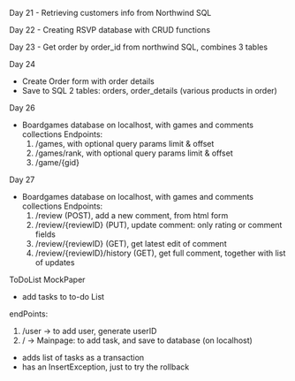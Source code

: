 Day 21 - Retrieving customers info from Northwind SQL

Day 22 - Creating RSVP database with CRUD functions

Day 23 - Get order by order_id from northwind SQL, combines 3 tables

Day 24 
- Create Order form with order details
- Save to SQL 2 tables: orders, order_details (various products in order)

Day 26
- Boardgames database on localhost, with games and comments collections
    Endpoints:
    1. /games, with optional query params limit & offset
    2. /games/rank, with optional query params limit & offset
    3. /game/{gid}

Day 27
- Boardgames database on localhost, with games and comments collections
    Endpoints:
    1. /review  (POST), add a new comment, from html form
    2. /review/{reviewID}  (PUT), update comment: only rating or comment fields
    3. /review/{reviewID}   (GET), get latest edit of comment
    4. /review/{reviewID}/history   (GET), get full comment, together with list of updates


ToDoList MockPaper
- add tasks to to-do List

endPoints:
1. /user 
-> to add user, generate userID
2. / 
-> Mainpage: to add task, and save to database (on localhost)
- adds list of tasks as a transaction
- has an InsertException, just to try the rollback
